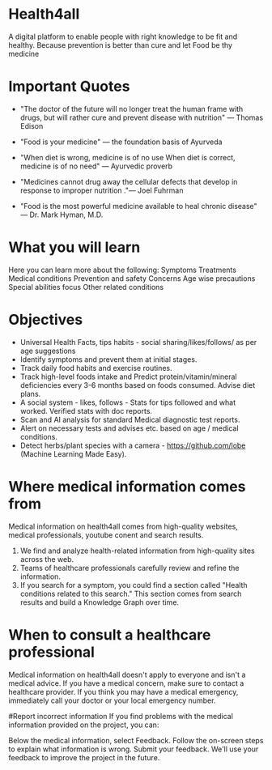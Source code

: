 # Health4all
A digital platform to enable people with right knowledge to be fit and healthy. Because prevention is better than cure and let Food be thy medicine

# Important Quotes 
- "The doctor of the future will no longer treat the human frame with drugs, but will rather cure and prevent disease with nutrition" — Thomas Edison
- "Food is your medicine" — the foundation basis of Ayurveda

- "When diet is wrong, medicine is of no use 
When diet is correct, medicine is of no need"  — Ayurvedic proverb 

- "Medicines cannot drug away the cellular defects that develop in response to improper nutrition ."— Joel Fuhrman 
- "Food is the most powerful medicine available to heal chronic disease" — Dr. Mark Hyman, M.D.

# What you will learn
Here you can learn more about the following:
Symptoms
Treatments
Medical conditions
Prevention and safety
Concerns
Age wise precautions
Special abilities focus 
Other related conditions

# Objectives
+ Universal Health Facts, tips habits - social sharing/likes/follows/ as per age suggestions
+ Identify symptoms and prevent them at initial stages.
+ Track daily food habits and exercise routines.
+ Track high-level foods intake and Predict protein/vitamin/mineral deficiencies every 3-6 months based on foods consumed. Advise diet plans.
+ A social system - likes, follows - Stats for tips followed and what worked. Verified stats with doc reports.
+ Scan and AI analysis for standard Medical diagnostic test reports.
+ Alert on necessary tests and advises etc. based on age / medical conditions.
+ Detect herbs/plant species with a camera - https://github.com/lobe (Machine Learning Made Easy).

# Where medical information comes from
Medical information on health4all comes from high-quality websites, medical professionals, youtube conent and search results.
1. We find and analyze health-related information from high-quality sites across the web.
2. Teams of healthcare professionals carefully review and refine the information. 
3. If you search for a symptom, you could find a section called "Health conditions related to this search." 
This section comes from search results and build a Knowledge Graph over time. 



# When to consult a healthcare professional
Medical information on health4all doesn't apply to everyone and isn't a medical advice. If you have a medical concern, make sure to contact a healthcare provider. If you think you may have a medical emergency, immediately call your doctor or your local emergency number.

#Report incorrect information
If you find problems with the medical information provided on the project, you can:

Below the medical information, select Feedback.
Follow the on-screen steps to explain what information is wrong.
Submit your feedback.
We'll use your feedback to improve the project in the future.
